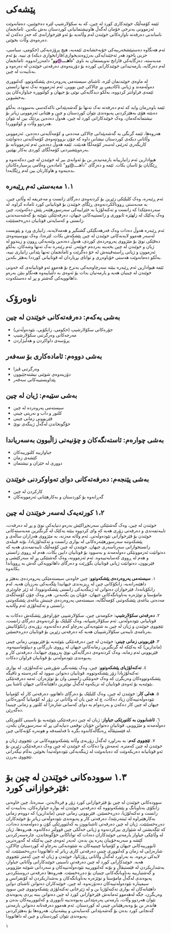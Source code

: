 # پێشەکی

ئێمە کۆمەڵێک خوێندکاری کورد لە چین، کە بە سکۆلارشیپ لێرە دەخوێنین، دەمانەوێت ئەزموونی بەنرخی خۆمان لەگەڵ هاونیشتمانیانی کوردستان بەش بکەین. ئامانجمان ناساندنی دەرفەتە ناوازەکانی خوێندن لەم وڵاتەیە بۆ ئەو فێرخوازانەی کە حەز دەکەن لە دەرەوەی وڵات بخوێنن.



ئەم هەنگاوە دەستپێشخەرییەکی خۆبەخشانەی ئێمەیە، هیچ پرۆژەیەکی (حکومی، سیاسی، حزبی یاخود هەر ئەجێندایەکی بەرژوەندیخوازی/قازانخوازی دیکە) ی نییە. بۆ ئەم مەبەستە، دەزگایەکی قازانج نەویستمان بە ناوی "**داهــــ<span style="color: purple;">@</span>وو**" دامەزراندووە. ئامانجمان لەم دەزگایە، یارمەتیدانی خوێندکارانی کوردە بۆ دۆزینەوەی دەرفەتی خوێندن لە دەرەوە و بەتایبەت لە چین.





لە ماوەی خوێندنمان لێرە، ئاشنای سیستەمی پەروەردەی پێشکەوتوو، کەلتووری دەوڵەمەند و ژیانی ئاکادیمی پڕ چالاکی چین بووین. ئەم ئەزموونە نەک تەنها زانستی ئێمەی فراوانتر کردووە، بەڵکو دیدگایەکی نوێی بۆ جیهان و کولتوورە جیاوازەکان پێ بەخشیوین.

ئێمە باوەڕمان وایە کە ئەم دەرفەتە نەک تەنها بۆ گەشەپێدانی تاکەکەسی بەسوودە، بەڵکو دەبێتە هۆی بەهێزکردنی پەیوەندی نێوان کوردستان و چین و هێنانی ئەزموونی زیاتر بۆ نیشتمانەکەمان. وەک خوێندکارانی کورد لە چین، هەوڵ دەدەین پردێک بین لە نێوان هەردوو وڵات و کولتووردا.

هەروەها، ئێمە گرنگی بە گەشەپێدانی چالاکی مەدەنی و کۆمەڵایەتی دەدەین. ئەزموونی وڵاتانی دیکەی کوردستان نیشانی داوە کە چۆن بزووتنەوەی کۆمەڵایەتی دەتوانێت کاریگەری ئەرێنی لەسەر کۆمەڵگا هەبێت. ئێمە هەوڵ دەدەین ئەم ئەزموونانە بۆ بەرەوپێشبردنی کۆمەڵگای کوردی بەکار بهێنین.

هیوادارین ئەم زانیارییانە یارمەتیدەر بن بۆ ئەوانەی بیر لە خوێندن لە چین دەکەنەوە و ڕێگایان بۆ ئاسان بکات. ئێمە و دەزگای "داهــــ@وو" ئامادەین وەڵامی پرسیارەکانتان بدەینەوە و هاوکارتان بین لەم ڕێگایەدا.

## ١.١ مەبەستی ئەم ڕێبەرە

ئەم ڕێبەرە، وەک کلیلێکی زێڕین بۆ کردنەوەی دەرگای زانست و مەعریفە لە وڵاتی چین، بە مەبەستی ڕووناککردنەوەی ڕێگای خوێندن بۆ قوتابیانی کورد ئامادە کراوە. لە سەردەمێکدا کە زانست و تەکنەلۆژیا بە خێراییەکی سەرسوڕهێنەر پێش دەکەوێت، چین وەک یەکێک لە زلهێزە ئابووری و زانستییەکانی جیهان، دەرفەتێکی بێوێنە بۆ گەشەسەندنی زانستی و کەسایەتی قوتابیان دەڕەخسێنێت.

ئەم ڕێبەرە هەوڵ دەدات وەک فەرهەنگێکی گشتگیر و هەمەلایەنە، زانیاری ورد و پێویست لەسەر هەموو لایەنەکانی خوێندن لە چین پێشکەش بکات. لێرەدا، وەک نووسینەوەی دەقێکی نوێ بۆ مێژووی پەروەردەی کوردی، هەوڵ دەدەین وێنەیەکی ڕوون و زیندوو لە ژیان و خوێندن لە چین بخەینە بەردەم خوێنەر. ئەم رێبەرە نەک تەنها وشەکان، بەڵکو ئەزموون و ژیانی ڕاستەقینەش لە خۆ دەگرێت و ئامانجمان تەنها پێدانی زانیاری نییە، بەڵکو دەمانەوێت هەستی خۆباوەڕی و توانای بڕیاردان لە قوتابیانی کورددا بەهێز بکەین.

ئێمە هیوادارین ئەم ڕێبەرە ببێتە سەرچاوەیەکی بەنرخ بۆ هەموو ئەو قوتابیانەی کە خەونی خوێندن لە چینیان هەیە و یارمەتیان بدات بۆ ئەوەی بە دڵنیاییەوە هەنگاو بنێن بەرەو داهاتوویەکی گەشتر و پڕ لە دەستکەوت.
  



# ناوەرۆک

## بەشی یەکەم: دەرفەتەکانی خوێندن لە چین
- جۆرەکانی سکۆلارشیپ (حکومی، زانکۆیی، نێودەوڵەتی)
- مەرجەکانی وەرگرتنی سکۆلارشیپ
- پرۆسەی داواکردن و هەڵبژاردن

## بەشی دووەم: ئامادەکاری بۆ سەفەر
- وەرگرتنی ڤیزا
- دۆزینەوەی شوێنی نیشتەجێبوون
- پێداویستییەکانی سەفەر

## بەشی سێیەم: ژیان لە چین
- سیستەمی پەروەردە لە چین
- کلتور و داب و نەریتی چینی
- فێربوونی زمانی چینی
- خۆگونجاندن لەگەڵ ژینگەی نوێ

## بەشی چوارەم: ئاستەنگەکان و چۆنیەتی زاڵبوون بەسەریاندا
- جیاوازییە کلتورییەکان
- کێشەی زمان
- دووری لە خێزان و نیشتمان

## بەشی پێنجەم: دەرفەتەکانی دوای تەواوکردنی خوێندن
- کارکردن لە چین
- گەڕانەوە بۆ کوردستان و بەکارهێنانی ئەزموونەکان

## ١،٢ کورتەیەک لەسەر خوێندن لە چین

خوێندن لە چین، وەک گەشتێکی سەرنجڕاکێش بەرەو دنیایەکی نوێ و پڕ لە دەرفەت، تایبەتمەندی و دەرفەتی زۆری هەیە کە وای کردووە ببێتە یەکێک لە گرنگترین مەبەستەکانی خوێندن بۆ فێرخوازانی نێودەوڵەتی. ئەم وڵاتە مەزنە، بە مێژووی هەزاران ساڵەی و پێشکەوتنە سەرسوڕهێنەرەکانی لە بواری زانست و تەکنەلۆژیادا، بۆتە قیبلەی زانستخوازانی سەرتاسەری جیهان. خوێندن لە چین کۆمەڵێک تایبەتمەندی هەیە کە دەتوانێت ئەزموونێکی دەوڵەمەند و بەسوود بۆ قوتابیان دابین بکات، هەم لە ڕووی زانستی و هەم لە ڕووی کەسایەتییەوە. ئەم ئەزموونە، وەک گەشتێکی پڕ لە سەرکێشی و فێربوون، دەتوانێت ژیانی قوتابیان بگۆڕێت و دەرگای داهاتوویەکی گەش بە ڕوویاندا بکاتەوە.

١. **سیستەمی پەروەردەی پێشکەوتوو**: 
چین خاوەنی سیستەمێکی پەروەردەی بەهێز و داهێنەرانەیە، زانکۆکانی چین لە ڕیزبەندی جیهانیدا پێگەیەکی بەرزیان هەیە. لەم زانکۆیانەدا، فێرخوازان دەتوانن لە ژینگەیەکی زانستی پێشکەوتوودا، لە ژێر چاودێری مامۆستا و توێژەرە بەناوبانگەکانی جیهان، خۆیان پێ بگەیەنن. هەر وەک چۆن کۆمەڵگەی مەدەنی بناغەی پێشکەوتنی کۆمەڵگایە، سیستەمی پەروەردەی چینیش بناغەی پێشکەوتنی زانستی و تەکنەلۆژی ئەم وڵاتەیە.

٢. **دەرفەتی سکۆلارشیپ**: 
حکومەتی چین، سکۆلارشیپی جۆراوجۆر پێشکەش دەکات بە قوتابیانی نێودەوڵەتی. ئەم سکۆلارشیپانە، وەک کلیلێک بۆ کردنەوەی دەرگای زانست، تێچووی خوێندن و ژیان لە چین بە شێوەیەکی بەرچاو کەم دەکەنەوە. زۆربەی زانکۆکانیش بەرنامەی تایبەتی سکۆلارشیپیان هەیە کە دەرفەتی زێڕین بۆ قوتابیان دەڕەخسێنن.

٣. **فێربوونی زمانی چینی**: 
خوێندن لە چین دەرفەتێکی بێوێنەیە بۆ فێربوونی زمانی چینی (ماندارین) کە یەکێکە لە گرنگترین زمانەکانی جیهان لە ڕووی بازرگانی و دیپلۆماسییەوە. فێربوونی ئەم زمانە، وەک کردنەوەی دەرگایەکی نوێ بەڕووی جیهاندا، دەرفەتی کار و پەیوەندی نێودەوڵەتی بۆ قوتابیان فراوان دەکات.

٤. **تەکنەلۆژیای پێشکەوتوو**: 
چین، وەک پێشەنگی شۆڕشی تەکنەلۆژی، لە بواری تەکنەلۆژیادا زۆر پێشکەوتووە. قوتابیان دەتوانن سوود لە کەرەستە و تاقیگە پێشکەوتووەکان وەربگرن کە وەک خەونێکی زانستی وان بۆ توێژەران. ئەمە دەرفەتێکی بێوێنەیە بۆ ئەوەی قوتابیان لە نزیکەوە لەگەڵ نوێترین داهێنانەکانی جیهان ئاشنا ببن.

٥. **هەلی کار**: 
خوێندن لە چین، وەک کلیلێک بۆ دەرگای داهاتوو، دەرفەتی کار لە کۆمپانیا نێودەوڵەتییەکان زیاد دەکات، چ لە چین یان لە وڵاتانی تر. زۆر لە کۆمپانیا گەورەکانی جیهان لە چین کار دەکەن و بەردەوام بە دوای کەسانی شارەزا لە کلتور و زمانی چینیدا دەگەڕێن.

٦. **ئاشنابوون بە کلتورێکی جیاواز**: 
ژیان لە چین دەرفەتێکی بێوێنەیە بۆ ناسینی کلتورێکی دەوڵەمەند و مێژوویی. قوتابیان دەتوانن خۆیان نوقمی دنیایەکی پڕ لە سەرسوڕمان بکەن، لە فێستیڤاڵە ڕەنگاڵەکانەوە بگرە تا فەلسەفە و هونەرە کۆنەکانی چین. 

٧. **تێچووی کەم**: 
بە بەراورد لەگەڵ زۆربەی وڵاتە پێشکەوتووەکانی تر، تێچووی ژیان و خوێندن لە چین کەمترە. ئەمەش وا دەکات کە خوێندن لە چین وەک دەرفەتێکی زێڕین بۆ ئەو قوتابیانە دەربکەوێت کە دەیانەوێت لە ژینگەیەکی نێودەوڵەتیدا بخوێنن بەڵام نیگەرانی تێچووی بەرزن.
# ١.٣ سوودەکانی خوێندن لە چین بۆ فێرخوازانی کورد:
سوودەکانی خوێندن لە چین بۆ فێرخوازانی کورد زۆر و فرەلایەنن. سەرەتا، چین خاوەنی زانکۆی بەناوبانگ و پێشکەوتووە کە دەرفەتی خوێندن لە بوارە جیاوازەکان، بەتایبەت لە زانست و تەکنەلۆژیا، دەڕەخسێنن. فێربوونی زمانی چینی (ماندارین) کە دووەم زمانی بەکارهێنراوە لە ئینتەرنێتدا، دەرفەتی کار و پەیوەندی نێودەوڵەتی زیاتر بۆ خوێندکاران دەڕەخسێنێت. ژیان لە چین دەرفەتی ئاشنابوون بە کەلتوورێکی کۆن و دەوڵەمەند دەدات، کە تێگەیشتن لە شێوازی بیرکردنەوە و ژیانی خەڵکی چین قووڵتر دەکاتەوە. هەروەها، ژیان لە وڵاتێکی جیاواز یارمەتی خوێندکاران دەدات کە تواناکانی خۆگونجاندن، چارەسەرکردنی کێشە و سەربەخۆییان پەرە پێ بدەن. لەبەر ئەوەی چین یەکێکە لە گەورەترین ئابوورییەکانی جیهان و کۆمپانیا چینییەکان بە شێوەیەکی بەرچاو لە کوردستان چالاکن، شارەزایی لە زمان و کەلتووری چینی دەرفەتی کاری زیاتر لە داهاتوودا دەڕەخسێنێت. لە لایەکی ترەوە، بە بەراورد لەگەڵ وڵاتانی ڕۆژئاوا، خوێندن و ژیان لە چین کەمتر تێچووی هەیە. خوێندکارانی کورد لە چین دەرفەتی ناسینی خوێندکارانی وڵاتانی جیاواز، بەشداریکردن لە فێستیڤاڵ و بۆنە کەلتوورییە نێودەوڵەتییەکان و سەردانی شوێنە مێژوویی و گەشتیارییە بەناوبانگەکانی چینیان بۆ دەڕەخسێت. هەروەها دەرفەتی دروستکردنی پەیوەندی لەگەڵ مامۆستا و توێژەرە بەناوبانگەکان و بەشداریکردن لە کۆنفرانس و سیمینارە نێودەوڵەتییەکان دەدۆزنەوە. لە چین، خوێندکاران دەتوانن ئاشنای دواین داهێنانەکان لە بواری تەکنەلۆژیا بن و لە ژێرخانی تەکنەلۆژی پێشکەوتووی چین سوود وەربگرن، جگە لەهەموو ئەمانەش فێرخوازانی کورد لە چین دەتوانن ببنە پردی پەیوەندی نێوان هەردوو وڵات، یارمەتی پەرەپێدانی پەیوەندییە ئابووری و کەلتوورییەکان بدەن و هاندەر بن بۆ وەبەرهێنانی چینی لە کوردستان. ئەم هەموو دەرفەتانە دەتوانن یارمەتی گەنجانی کورد بدەن بۆ گەشەپێدانی کەسایەتی و پیشەییان، هەروەها بۆ بەهێزکردنی پەیوەندی نێوان کوردستان و چین لە داهاتوودا.

١


